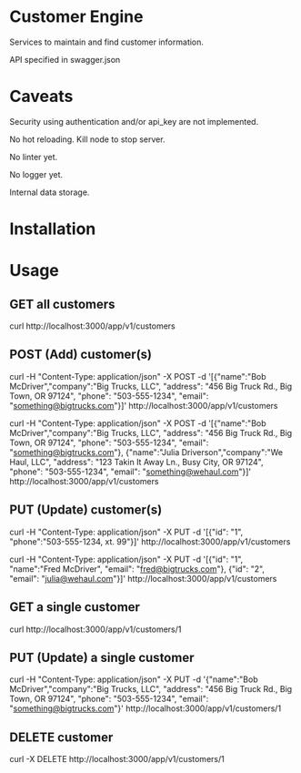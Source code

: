 # Customer Engine

Services to maintain and find customer information.

API specified in swagger.json 

# Caveats

Security using authentication and/or api_key are not implemented. 

No hot reloading. Kill node to stop server.

No linter yet.

No logger yet.

Internal data storage.

# Installation 


# Usage 

## GET all customers
curl http://localhost:3000/app/v1/customers


## POST (Add) customer(s) 

curl -H "Content-Type: application/json" -X POST -d '[{"name":"Bob McDriver","company":"Big Trucks, LLC", "address": "456 Big Truck Rd., Big Town, OR 97124", "phone": "503-555-1234", "email": "something@bigtrucks.com"}]' http://localhost:3000/app/v1/customers

curl -H "Content-Type: application/json" -X POST -d '[{"name":"Bob McDriver","company":"Big Trucks, LLC", "address": "456 Big Truck Rd., Big Town, OR 97124", "phone": "503-555-1234", "email": "something@bigtrucks.com"}, {"name":"Julia Driverson","company":"We Haul, LLC", "address": "123 Takin It Away Ln., Busy City, OR 97124", "phone": "503-555-1234", "email": "something@wehaul.com"}]' http://localhost:3000/app/v1/customers


## PUT (Update) customer(s)

curl -H "Content-Type: application/json" -X PUT -d '[{"id": "1", "phone":"503-555-1234, xt. 99"}]' http://localhost:3000/app/v1/customers

curl -H "Content-Type: application/json" -X PUT -d '[{"id": "1", "name":"Fred McDriver", "email": "fred@bigtrucks.com"}, {"id": "2",  "email": "julia@wehaul.com"}]' http://localhost:3000/app/v1/customers


## GET a single customer

curl http://localhost:3000/app/v1/customers/1


## PUT (Update) a single customer 

curl -H "Content-Type: application/json" -X PUT -d '{"name":"Bob McDriver","company":"Big Trucks, LLC", "address": "456 Big Truck Rd., Big Town, OR 97124", "phone": "503-555-1234", "email": "something@bigtrucks.com"}' http://localhost:3000/app/v1/customers/1

## DELETE customer
curl -X DELETE http://localhost:3000/app/v1/customers/1

